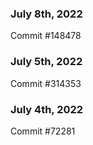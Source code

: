 ### July 8th, 2022

Commit #148478

### July 5th, 2022

Commit #314353


### July 4th, 2022

Commit #72281
